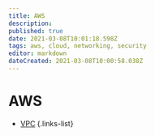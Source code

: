 ```yaml
---
title: AWS
description: 
published: true
date: 2021-03-08T10:01:18.598Z
tags: aws, cloud, networking, security
editor: markdown
dateCreated: 2021-03-08T10:00:58.038Z
---
```


# AWS
- [VPC](/training/cloud_and_devops/network_and_security/aws/vpc)
{.links-list}